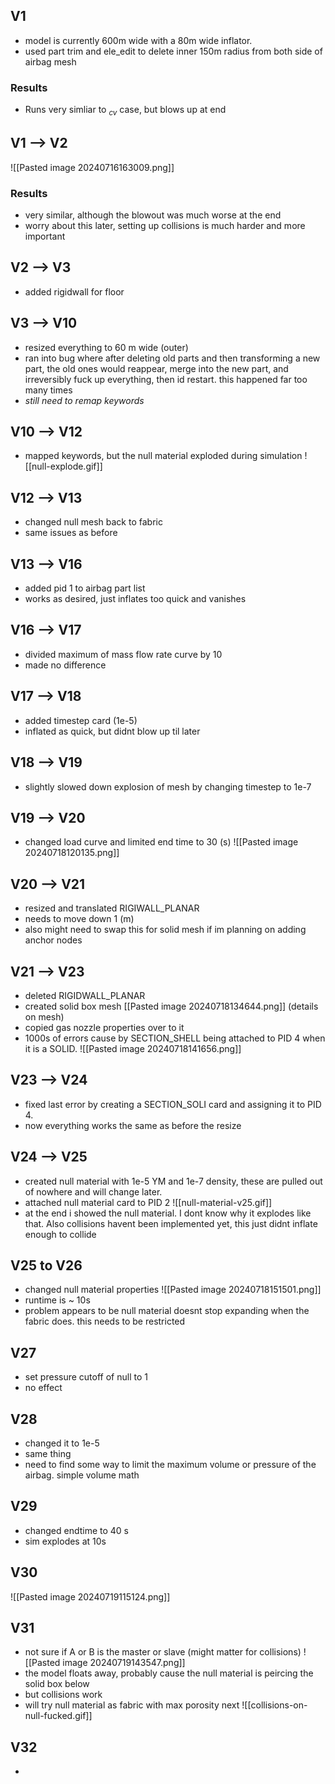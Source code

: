 ## V1
- model is currently 600m wide with a 80m wide inflator.
- used part trim and ele_edit to delete inner 150m radius from both side of airbag mesh
### Results
- Runs very simliar to $_{cv}$ case, but blows up at end
## V1 --> V2
![[Pasted image 20240716163009.png]]
### Results
- very similar, although the blowout was much worse at the end
- worry about this later, setting up collisions is much harder and more important
## V2 --> V3
- added rigidwall for floor
## V3 --> V10
- resized everything to 60 m wide (outer)
- ran into bug where after deleting old parts and then transforming a new part, the old ones would reappear, merge into the new part, and irreversibly fuck up everything, then id restart. this happened far too many times
- *still need to remap keywords* 
## V10 --> V12 
- mapped keywords, but the null material exploded during simulation
![[null-explode.gif]]

## V12 --> V13
- changed null mesh back to fabric
- same issues as before
## V13 --> V16
- added pid 1 to airbag part list
- works as desired, just inflates too quick and vanishes
## V16 --> V17
- divided maximum of mass flow rate curve by 10
- made no difference
## V17 --> V18
- added timestep card (1e-5)
- inflated as quick, but didnt blow up til later
## V18 --> V19
- slightly slowed down explosion of mesh by changing timestep to 1e-7
## V19 --> V20
- changed load curve and limited end time to 30 (s)
![[Pasted image 20240718120135.png]]
## V20 --> V21
- resized and translated RIGIWALL_PLANAR
- needs to move down 1 (m)
- also might need to swap this for solid mesh if im planning on adding anchor nodes
## V21 --> V23
- deleted RIGIDWALL_PLANAR
- created solid box mesh
[[Pasted image 20240718134644.png]] (details on mesh)
- copied gas nozzle properties over to it
- 1000s of errors cause by SECTION_SHELL being attached to PID 4 when it is a SOLID.
![[Pasted image 20240718141656.png]]
## V23 --> V24
- fixed last error by creating a SECTION_SOLI card and assigning it to PID 4.
- now everything works the same as before the resize
## V24 --> V25
- created null material with 1e-5 YM and 1e-7 density, these are pulled out of nowhere and will change later. 
- attached null material card to PID 2
![[null-material-v25.gif]]
- at the end i showed the null material. I dont know why it explodes like that. Also collisions havent been implemented yet, this just didnt inflate enough to collide
## V25 to V26
- changed null material properties ![[Pasted image 20240718151501.png]]
- runtime is ~ 10s
- problem appears to be null material doesnt stop expanding when the fabric does. this needs to be restricted
## V27
- set pressure cutoff of null to 1
- no effect
## V28
- changed it to 1e-5
- same thing
- need to find some way to limit the maximum volume or pressure of the airbag. simple volume math
## V29
- changed endtime to 40 s
- sim explodes at 10s
## V30 
![[Pasted image 20240719115124.png]]
## V31
- not sure if A or B is the master or slave (might matter for collisions)
![[Pasted image 20240719143547.png]]
- the model floats away, probably cause the null material is peircing the solid box below
- but collisions work
- will try null material as fabric with max porosity next
![[collisions-on-null-fucked.gif]]
## V32
- 